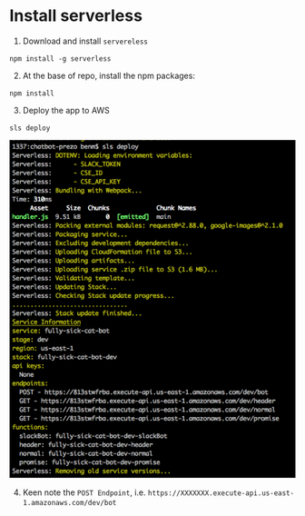 # Install serverless

1. Download and install `servereless`
```
npm install -g serverless
```
2. At the base of repo, install the npm packages:
```
npm install
```
3. Deploy the app to AWS
```
sls deploy
```
![sls dpeloy](../.images/sls-deploy.png)

4. Keen note the `POST Endpoint`, i.e. `https://XXXXXXX.execute-api.us-east-1.amazonaws.com/dev/bot`
